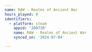 ```yaml
---
name: RAW - Realms of Ancient War
hours_played: 0
identifiers:
  - platform: steam
    appid: '209730'
    name: RAW - Realms of Ancient War
    synced_on: '2024-07-04'

---
```


